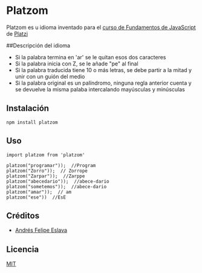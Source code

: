 # Platzom

Platzom es u idioma inventado para el
[curso de Fundamentos de JavaScript](https://platzi.com/js) de [Platzi](https://platzi.com)


##Descripción del idioma

- Si la palabra termina en 'ar' se le quitan esos dos caracteres
- Si la palabra inicia con Z, se le añade "pe" al final
- Si la palabra traducida tiene 10 o más letras, se debe partir a la mitad y unir con un guión del medio
- Si la palabra original es un palíndromo, ninguna regla anterior cuenta y se devuelve la misma palaba intercalando mayúsculas y minúsculas


## Instalación
```
npm install platzom
```


## Uso

```
import platzom from 'platzom'

platzom("programar"));  //Program
platzom("Zorro"));  // Zorrope
platzom("Zarpar"));  //Zarppe
platzom("abecedario"));  //abece-dario
platzom("sometemos"));  //abece-dario
platzom("amar"));  // am
platzom("ese"))  //EsE
```


## Créditos
- [Andrés Felipe Eslava](https://www.facebook.com/661998722)


## Licencia
[MIT](https://opensource.org/licenses/MIT)